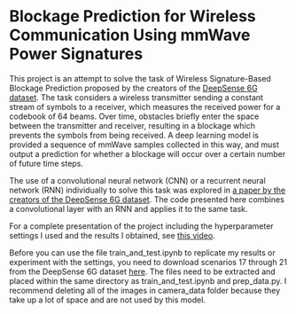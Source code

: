 # Blockage Prediction for Wireless Communication Using mmWave Power Signatures
This project is an attempt to solve the task of Wireless Signature-Based Blockage Prediction proposed by the creators of the [DeepSense 6G dataset](https://www.deepsense6g.net/). The task considers a wireless transmitter sending a constant stream of symbols to a receiver, which measures the received power for a codebook of 64 beams. Over time, obstacles briefly enter the space between the transmitter and receiver, resulting in a blockage which prevents the symbols from being received. A deep learning model is provided a sequence of mmWave samples collected in this way, and must output a prediction for whether a blockage will occur over a certain number of future time steps.

The use of a convolutional neural network (CNN) or a recurrent neural network (RNN) individually to solve this task was explored in [a paper by the creators of the DeepSense 6G dataset](https://www.wi-lab.net/research/wireless-signature-blockage-prediction-paper/). The code presented here combines a convolutional layer with an RNN and applies it to the same task.

For a complete presentation of the project including the hyperparameter settings I used and the results I obtained, see [this video](https://www.youtube.com/watch?v=uh5NG3WydI0).

Before you can use the file train_and_test.ipynb to replicate my results or experiment with the settings, you need to download scenarios 17 through 21 from the DeepSense 6G dataset [here](https://www.deepsense6g.net/scenario-17-22/). The files need to be extracted and placed within the same directory as train_and_test.ipynb and prep_data.py. I recommend deleting all of the images in camera_data folder because they take up a lot of space and are not used by this model.
